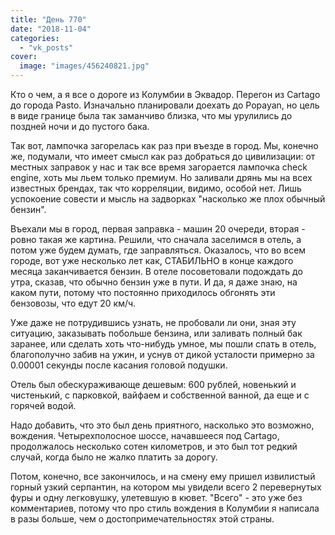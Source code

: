 ```yaml
---
title: "День 770"
date: "2018-11-04"
categories: 
  - "vk_posts"
cover:
  image: "images/456240821.jpg"
---
```


Кто о чем, а я все о дороге из Колумбии в Эквадор. Перегон из Cartago до города Pasto. Изначально планировали доехать до Popayan, но цель в виде границе была так заманчиво близка, что мы урулились до поздней ночи и до пустого бака.

<!--more-->

Так вот, лампочка загорелась как раз при въезде в город. Мы, конечно же, подумали, что имеет смысл как раз добраться до цивилизации: от местных заправок у нас и так все время загорается лампочка check engine, хоть мы льем только премиум. Но заливали дрянь мы на всех известных брендах, так что корреляции, видимо, особой нет. Лишь успокоение совести и мысль на задворках "насколько же плох обычный бензин".

Въехали мы в город, первая заправка - машин 20 очереди, вторая - ровно такая же картина. Решили, что сначала заселимся в отель, а потом уже будем думать, где заправляться. Оказалось, что во всем городе, вот уже несколько лет как, СТАБИЛЬНО в конце каждого месяца заканчивается бензин. В отеле посоветовали подождать до утра, сказав, что обычно бензин уже в пути. И да, я даже знаю, на каком пути, потому что постоянно приходилось обгонять эти бензовозы, что едут 20 км/ч.

Уже даже не потрудившись узнать, не пробовали ли они, зная эту ситуацию, заказывать побольше бензина, или заливать полный бак заранее, или сделать хоть что-нибудь умное, мы пошли спать в отель, благополучно забив на ужин, и уснув от дикой усталости примерно за 0.00001 секунды после касания головой подушки.

Отель был обескураживающе дешевым: 600 рублей, новенький и чистенький, с парковкой, вайфаем и собственной ванной, да еще и с горячей водой.

Надо добавить, что это был день приятного, насколько это возможно, вождения. Четырехполосное шоссе, начавшееся под Cartago, продолжалось несколько сотен километров, и это был тот редкий случай, когда было не жалко платить за дорогу.

Потом, конечно, все закончилось, и на смену ему пришел извилистый горный узкий серпантин, на котором мы увидели всего 2 перевернутых фуры и одну легковушку, улетевшую в кювет. "Всего" - это уже без комментариев, потому что про стиль вождения в Колумбии я написала в разы больше, чем о достопримечательностях этой страны.
